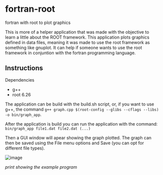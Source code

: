 # fortran-root
fortran with root to plot graphics

This is more of a helper application that was made with the objective to learn a little about the ROOT framework. This application plots graphics defined in data files, meaning it was made to use the root framework as something like gnuplot. It can help if someone wants to use the root framework in conjuntion with the fortran programming language.

## Instructions

Dependencies
- g++
- root 6.26

The application can be build with the build.sh script, or, if you want to use g++, the command `g++ graph.cpp $(root-config --glibs --cflags --libs) -o bin/graph_app`.

After the application is build you can run the application with the command: `bin/graph_app file1.dat file2.dat (...)`

Then a GUI window will apear showing the graph plotted. The graph can then be saved using the File menu options and Save (you can opt for different file types).

![image](https://user-images.githubusercontent.com/62779977/166152148-95c61bc3-b72e-400e-98d7-5d48eaa46b32.png)

*print showing the example program*
